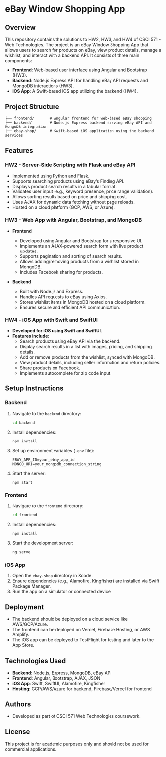 # eBay Window Shopping App

## Overview

This repository contains the solutions to HW2, HW3, and HW4 of CSCI 571 - Web Technologies. The project is an eBay Window Shopping App that allows users to search for products on eBay, view product details, manage a wishlist, and interact with a backend API. It consists of three main components:

-   **Frontend**: Web-based user interface using Angular and Bootstrap (HW3).
-   **Backend**: Node.js Express API for handling eBay API requests and MongoDB interactions (HW3).
-   **iOS App**: A Swift-based iOS app utilizing the backend (HW4).

## Project Structure

```
├── frontend/       # Angular frontend for web-based eBay shopping
├── backend/        # Node.js Express backend serving eBay API and MongoDB integration
├── ebay-shop/      # Swift-based iOS application using the backend services
```

## Features

### HW2 - Server-Side Scripting with Flask and eBay API

-   Implemented using Python and Flask.
-   Supports searching products using eBay’s Finding API.
-   Displays product search results in a tabular format.
-   Validates user input (e.g., keyword presence, price range validation).
-   Allows sorting results based on price and shipping cost.
-   Uses AJAX for dynamic data fetching without page reloads.
-   Hosted on a cloud platform (GCP, AWS, or Azure).

### HW3 - Web App with Angular, Bootstrap, and MongoDB

-   **Frontend**

    -   Developed using Angular and Bootstrap for a responsive UI.
    -   Implements an AJAX-powered search form with live product updates.
    -   Supports pagination and sorting of search results.
    -   Allows adding/removing products from a wishlist stored in MongoDB.
    -   Includes Facebook sharing for products.

-   **Backend**
    -   Built with Node.js and Express.
    -   Handles API requests to eBay using Axios.
    -   Stores wishlist items in MongoDB hosted on a cloud platform.
    -   Ensures secure and efficient API communication.

### HW4 - iOS App with Swift and SwiftUI

-   **Developed for iOS using Swift and SwiftUI**.
-   **Features include:**
    -   Search products using eBay API via the backend.
    -   Display search results in a list with images, pricing, and shipping details.
    -   Add or remove products from the wishlist, synced with MongoDB.
    -   View product details, including seller information and return policies.
    -   Share products on Facebook.
    -   Implements autocomplete for zip code input.

## Setup Instructions

### Backend

1. Navigate to the `backend` directory:
    ```sh
    cd backend
    ```
2. Install dependencies:
    ```sh
    npm install
    ```
3. Set up environment variables (`.env` file):
    ```
    EBAY_APP_ID=your_ebay_app_id
    MONGO_URI=your_mongodb_connection_string
    ```
4. Start the server:
    ```sh
    npm start
    ```

### Frontend

1. Navigate to the `frontend` directory:
    ```sh
    cd frontend
    ```
2. Install dependencies:
    ```sh
    npm install
    ```
3. Start the development server:
    ```sh
    ng serve
    ```

### iOS App

1. Open the `ebay-shop` directory in Xcode.
2. Ensure dependencies (e.g., Alamofire, Kingfisher) are installed via Swift Package Manager.
3. Run the app on a simulator or connected device.

## Deployment

-   The backend should be deployed on a cloud service like AWS/GCP/Azure.
-   The frontend can be deployed on Vercel, Firebase Hosting, or AWS Amplify.
-   The iOS app can be deployed to TestFlight for testing and later to the App Store.

## Technologies Used

-   **Backend**: Node.js, Express, MongoDB, eBay API
-   **Frontend**: Angular, Bootstrap, AJAX, JSON
-   **iOS App**: Swift, SwiftUI, Alamofire, Kingfisher
-   **Hosting**: GCP/AWS/Azure for backend, Firebase/Vercel for frontend

## Authors

-   Developed as part of CSCI 571 Web Technologies coursework.

## License

This project is for academic purposes only and should not be used for commercial applications.
